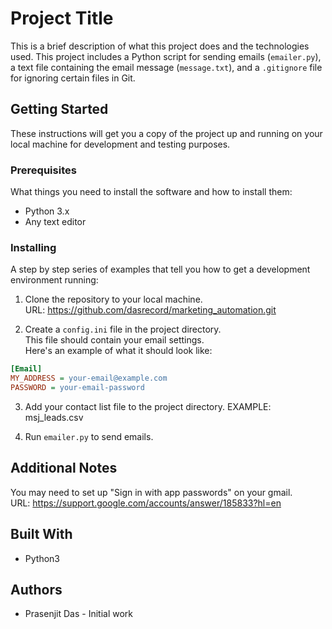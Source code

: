 # Project Title

This is a brief description of what this project does and the technologies used. This project includes a Python script for sending emails (`emailer.py`), a text file containing the email message (`message.txt`), and a `.gitignore` file for ignoring certain files in Git.

## Getting Started

These instructions will get you a copy of the project up and running on your local machine for development and testing purposes.

### Prerequisites

What things you need to install the software and how to install them:

- Python 3.x
- Any text editor

### Installing

A step by step series of examples that tell you how to get a development environment running:

1. Clone the repository to your local machine.  
URL: https://github.com/dasrecord/marketing_automation.git

2. Create a `config.ini` file in the project directory.  
This file should contain your email settings.  
Here's an example of what it should look like:

```ini
[Email]
MY_ADDRESS = your-email@example.com
PASSWORD = your-email-password
```
3. Add your contact list file to the project directory.
EXAMPLE: msj_leads.csv

4. Run `emailer.py` to send emails.

## Additional Notes
You may need to set up "Sign in with app passwords" on your gmail.  
URL: https://support.google.com/accounts/answer/185833?hl=en

## Built With

- Python3

## Authors

- Prasenjit Das - Initial work